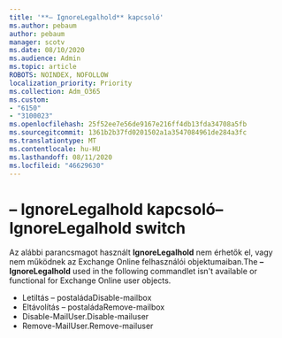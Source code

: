 ```yaml
---
title: '**– IgnoreLegalhold** kapcsoló'
ms.author: pebaum
author: pebaum
manager: scotv
ms.date: 08/10/2020
ms.audience: Admin
ms.topic: article
ROBOTS: NOINDEX, NOFOLLOW
localization_priority: Priority
ms.collection: Adm_O365
ms.custom:
- "6150"
- "3100023"
ms.openlocfilehash: 25f52ee7e56de9167e216ff4db13fda34708a5fb
ms.sourcegitcommit: 1361b2b37fd0201502a1a3547084961de284a3fc
ms.translationtype: MT
ms.contentlocale: hu-HU
ms.lasthandoff: 08/11/2020
ms.locfileid: "46629630"
---
```

# <a name="ignorelegalhold-switch"></a><span data-ttu-id="78f2b-102">**– IgnoreLegalhold** kapcsoló</span><span class="sxs-lookup"><span data-stu-id="78f2b-102">**–IgnoreLegalhold** switch</span></span>

<span data-ttu-id="78f2b-103">Az alábbi parancsmagot használt **IgnoreLegalhold** nem érhetők el, vagy nem működnek az Exchange Online felhasználói objektumaiban.</span><span class="sxs-lookup"><span data-stu-id="78f2b-103">The **–IgnoreLegalhold** used in the following commandlet isn't available or functional for Exchange Online user objects.</span></span>

- <span data-ttu-id="78f2b-104">Letiltás – postaláda</span><span class="sxs-lookup"><span data-stu-id="78f2b-104">Disable-mailbox</span></span>
- <span data-ttu-id="78f2b-105">Eltávolítás – postaláda</span><span class="sxs-lookup"><span data-stu-id="78f2b-105">Remove-mailbox</span></span>
- <span data-ttu-id="78f2b-106">Disable-MailUser.</span><span class="sxs-lookup"><span data-stu-id="78f2b-106">Disable-mailuser</span></span>
- <span data-ttu-id="78f2b-107">Remove-MailUser.</span><span class="sxs-lookup"><span data-stu-id="78f2b-107">Remove-mailuser</span></span>